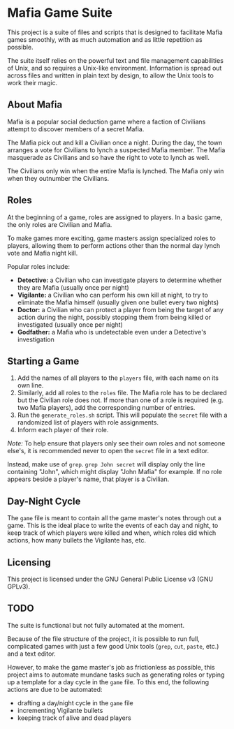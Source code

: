 # Mafia Game Suite

This project is a suite of files and scripts that is designed to facilitate
Mafia games smoothly, with as much automation and as little repetition as
possible.

The suite itself relies on the powerful text and file management capabilities of
Unix, and so requires a Unix-like environment. Information is spread out across
files and written in plain text by design, to allow the Unix tools to work their
magic.

## About Mafia

Mafia is a popular social deduction game where a faction of Civilians attempt to
discover members of a secret Mafia.

The Mafia pick out and kill a Civilian once a night. During the day, the town
arranges a vote for Civilians to lynch a suspected Mafia member. The Mafia
masquerade as Civilians and so have the right to vote to lynch as well.

The Civilians only win when the entire Mafia is lynched. The Mafia only win when
they outnumber the Civilians.

## Roles

At the beginning of a game, roles are assigned to players. In a basic game, the
only roles are Civilian and Mafia.

To make games more exciting, game masters assign specialized roles to players,
allowing them to perform actions other than the normal day lynch vote and Mafia
night kill.

Popular roles include:

- **Detective:** a Civilian who can investigate players to determine whether
  they are Mafia (usually once per night)
- **Vigilante:** a Civilian who can perform his own kill at night, to try to
  eliminate the Mafia himself (usually given one bullet every two nights)
- **Doctor:** a Civilian who can protect a player from being the target of any
  action during the night, possibly stopping them from being killed or
  investigated (usually once per night)
- **Godfather:** a Mafia who is undetectable even under a Detective's
  investigation

## Starting a Game

1. Add the names of all players to the `players` file, with each name on its own
   line.
2. Similarly, add all roles to the `roles` file. The Mafia role has to be
   declared but the Civilian role does not. If more than one of a role is
   required (e.g. two Mafia players), add the corresponding number of entries.
3. Run the `generate_roles.sh` script. This will populate the `secret` file with
   a randomized list of players with role assignments.
4. Inform each player of their role.

*Note:* To help ensure that players only see their own roles and not someone
else's, it is recommended never to open the `secret` file in a text editor.

Instead, make use of `grep`. `grep John secret` will display only the line
containing "John", which might display "John Mafia" for example. If no role
appears beside a player's name, that player is a Civilian.

## Day-Night Cycle

The `game` file is meant to contain all the game master's notes through out a
game. This is the ideal place to write the events of each day and night, to keep
track of which players were killed and when, which roles did which actions, how
many bullets the Vigilante has, etc.

## Licensing

This project is licensed under the GNU General Public License v3 (GNU GPLv3).

## TODO

The suite is functional but not fully automated at the moment.

Because of the file structure of the project, it is possible to run full,
complicated games with just a few good Unix tools (`grep`, `cut`, `paste`, etc.)
and a text editor.

However, to make the game master's job as frictionless as possible, this project
aims to automate mundane tasks such as generating roles or typing up a template
for a day cycle in the `game` file. To this end, the following actions are due
to be automated:

- drafting a day/night cycle in the `game` file
- incrementing Vigilante bullets 
- keeping track of alive and dead players
